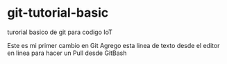 # git-tutorial-basic
turorial basico de git para codigo IoT

Este es mi primer cambio en Git
Agrego esta linea de texto desde el editor en linea para hacer un Pull desde GitBash
